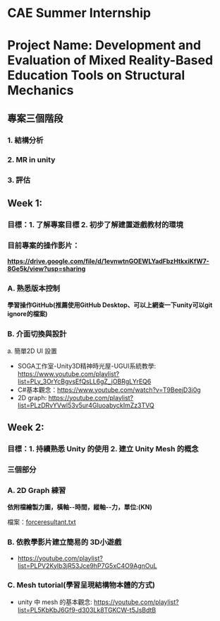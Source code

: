 # CAE Summer Internship
# Project Name: Development and Evaluation of Mixed Reality-Based Education Tools on Structural Mechanics

## 專案三個階段

### 1. 結構分析 
### 2. MR in unity
### 3. 評估

## Week 1:

### 目標：1. 了解專案目標 2. 初步了解建置遊戲教材的環境

### 目前專案的操作影片：

**https://drive.google.com/file/d/1evnwtnGOEWLYadFbzHtkxiKfW7-8Ge5k/view?usp=sharing**

### A. 熟悉版本控制

**學習操作GitHub(推薦使用GitHub Desktop、可以上網查一下unity可以git ignore的檔案)** 

### B. 介面切換與設計

a. 簡單2D UI 設置

* SOGA工作室-Unity3D精神時光屋-UGUI系統教學: https://www.youtube.com/playlist?list=PLy_3OrYcBgvsEfQsLL6gZ_jOBRgLYrEQ6
* C#基本觀念：https://www.youtube.com/watch?v=T9BeejD3i0g
* 2D graph: https://youtube.com/playlist?list=PLzDRvYVwl53v5ur4GluoabyckImZz3TVQ

## Week 2:

### 目標：1. 持續熟悉 Unity 的使用 2. 建立 Unity Mesh 的概念

### 三個部分

### A. 2D Graph 練習

**依附檔繪製力圖，橫軸--時間，縱軸--力，單位:(KN)** 

檔案：[forceresultant.txt](https://github.com/CSH-1220/CAE_Intern/files/9040569/forceresultant.txt)

### B. 依教學影片建立簡易的 3D小遊戲

* https://youtube.com/playlist?list=PLPV2KyIb3jR53Jce9hP7G5xC4O9AgnOuL

### C. Mesh tutorial(學習呈現結構物本體的方式)

* unity 中 mesh 的基本觀念: https://youtube.com/playlist?list=PL5KbKbJ6Gf9-d303Lk8TGKCW-t5JsBdtB


